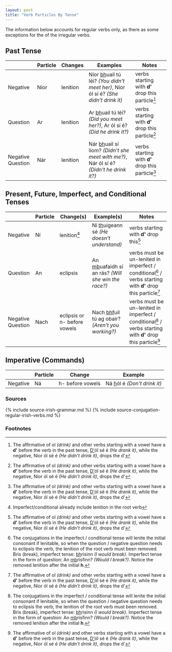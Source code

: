 ```yaml
---
layout: post
title: "Verb Particles By Tense"
---
```


The information below accounts for regular verbs only, as there as some exceptions for the of the irregular verbs.

## Past Tense

|                   | Particle | Changes  | Examples                                                                                      | Notes                                             |
| ----------------- | -------- | -------- | --------------------------------------------------------------------------------------------- | ------------------------------------------------- |
| Negative          | Níor     | lenition | Níor <u>bh</u>uail tú léi? _(You didn't meet her)_, Níor ól sí é? _(She didn't drink it)_     | verbs starting with **d'** drop this particle[^d] |
| Question          | Ar       | lenition | Ar <u>bh</u>uail tú léi? _(Did you meet her?)_, Ar ól sí é? _(Did he drink it?)_              | verbs starting with **d'** drop this particle[^d] |
| Negative Question | Nár      | lenition | Nár <u>bh</u>uail sí liom? _(Didn't she meet with me?)_, Nár ól sí é? _(Didn't he drink it?)_ | verbs starting with **d'** drop this particle[^d] |

## Present, Future, Imperfect, and Conditional Tenses

|                   | Particle | Change(s)                    | Example(s)                                                | Notes                                                                                                              |
| ----------------- | -------- | ---------------------------- | --------------------------------------------------------- | ------------------------------------------------------------------------------------------------------------------ |
| Negative          | Ní       | lenition[^lenition-gotcha]   | Ní <u>th</u>uigeann sé _(He doesn't understand)_          | verbs starting with **d'** drop this[^d]                                                                           |
| Question          | An       | eclipsis                     | An <u>mb</u>uafaidh sí an rás? _(Will she win the race?)_ | verbs must be un-lenited in imperfect / conditional[^unlenite] / verbs starting with **d'** drop this particle[^d] |
| Negative Question | Nach     | eclipsis or n- before vowels | Nach <u>bhf</u>uil tú ag obair? _(Aren't you working?)_   | verbs must be un-lenited in imperfect / conditional[^unlenite] / verbs starting with **d'** drop this particle[^d] |

## Imperative (Commands)

|          | Particle | Change           | Example                            |
| -------- | -------- | ---------------- | ---------------------------------- |
| Negative | Ná       | h- before vowels | Ná <u>h</u>ól é _(Don't drink it)_ |

### Sources

{% include source-irish-grammar.md %}
{% include source-conjugation-regular-irish-verbs.md %}

### Footnotes

[^d]: The affirmative of ol _(drink)_ and other verbs starting with a vowel have a **d'** before the verb in the past tense, <u>D'</u>ól sé é _(He drank it)_, while the negative, Níor ól sé é _(He didn't drink it)_, drops the d'
[^lenition-gotcha]: Imperfect/conditional already include lenition in the root verb
[^unlenite]: The conjugations in the imperfect / conditional tense will lenite the initial consonant if lenitable, so when the question / negative question needs to eclipsis the verb, the lenition of the root verb must been removed. Bris (break), imperfect tense: <u>bh</u>risinn _(I would break)_. Imperfect tense in the form of question: An <u>mb</u>risfinn? _(Would I break?)_. Notice the removed lenition after the initial **h**.
